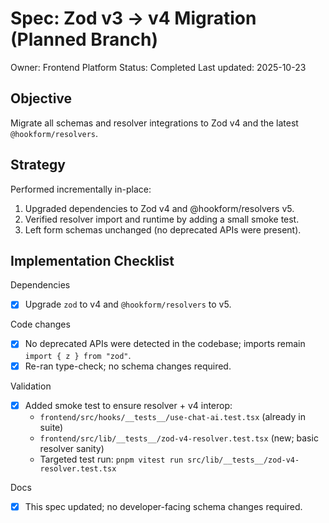# Spec: Zod v3 -> v4 Migration (Planned Branch)

Owner: Frontend Platform
Status: Completed
Last updated: 2025-10-23

## Objective

Migrate all schemas and resolver integrations to Zod v4 and the latest `@hookform/resolvers`.

## Strategy

Performed incrementally in-place:

1. Upgraded dependencies to Zod v4 and @hookform/resolvers v5.
2. Verified resolver import and runtime by adding a small smoke test.
3. Left form schemas unchanged (no deprecated APIs were present).

## Implementation Checklist

Dependencies

- [x] Upgrade `zod` to v4 and `@hookform/resolvers` to v5.

Code changes

- [x] No deprecated APIs were detected in the codebase; imports remain `import { z } from "zod"`.
- [x] Re-ran type-check; no schema changes required.

Validation

- [x] Added smoke test to ensure resolver + v4 interop:
  - `frontend/src/hooks/__tests__/use-chat-ai.test.tsx` (already in suite)
  - `frontend/src/lib/__tests__/zod-v4-resolver.test.tsx` (new; basic resolver sanity)
  - Targeted test run: `pnpm vitest run src/lib/__tests__/zod-v4-resolver.test.tsx`

Docs

- [x] This spec updated; no developer-facing schema changes required.
